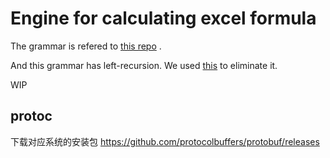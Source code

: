 # Engine for calculating excel formula

The grammar is refered to [this repo](https://github.com/spreadsheetlab/XLParser/blob/master/src/XLParser.Tests/ParserTests.cs)
.

And this grammar has left-recursion. We used [this](https://cyberzhg.github.io/toolbox/left_rec) to eliminate it.

WIP

## protoc

下载对应系统的安装包
https://github.com/protocolbuffers/protobuf/releases
